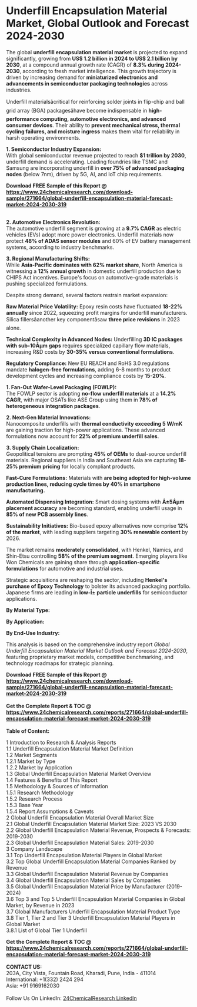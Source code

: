 <h1>Underfill Encapsulation Material Market, Global Outlook and Forecast 2024-2030</h1><p>The global <strong>underfill encapsulation material market</strong> is projected to expand significantly, growing from <strong>US$ 1.2 billion in 2024 to US$ 2.1 billion by 2030</strong>, at a compound annual growth rate (CAGR) of <strong>8.3% during 2024-2030</strong>, according to fresh market intelligence. This growth trajectory is driven by increasing demand for <strong>miniaturized electronics and advancements in semiconductor packaging technologies</strong> across industries.</p><p>Underfill materialsâcritical for reinforcing solder joints in flip-chip and ball grid array (BGA) packagesâhave become indispensable in <strong>high-performance computing, automotive electronics, and advanced consumer devices</strong>. Their ability to <strong>prevent mechanical stress, thermal cycling failures, and moisture ingress</strong> makes them vital for reliability in harsh operating environments.</p><p><strong>1. Semiconductor Industry Expansion:</strong><br>
With global semiconductor revenue projected to reach <strong>$1 trillion by 2030</strong>, underfill demand is accelerating. Leading foundries like TSMC and Samsung are incorporating underfill in <strong>over 75% of advanced packaging nodes</strong> (below 7nm), driven by 5G, AI, and IoT chip requirements.</p><div><b>Download FREE Sample of this Report @ 
            <a href="https://www.24chemicalresearch.com/download-sample/271664/global-underfill-encapsulation-material-forecast-market-2024-2030-319">
            https://www.24chemicalresearch.com/download-sample/271664/global-underfill-encapsulation-material-forecast-market-2024-2030-319</a></b></div><br><p><strong>2. Automotive Electronics Revolution:</strong><br>
The automotive underfill segment is growing at a <strong>9.7% CAGR</strong> as electric vehicles (EVs) adopt more power electronics. Underfill materials now protect <strong>48% of ADAS sensor modules</strong> and 60% of EV battery management systems, according to industry benchmarks.</p><p><strong>3. Regional Manufacturing Shifts:</strong><br>
While <strong>Asia-Pacific dominates with 62% market share</strong>, North America is witnessing a <strong>12% annual growth</strong> in domestic underfill production due to CHIPS Act incentives. Europe's focus on automotive-grade materials is pushing specialized formulations.</p><p>Despite strong demand, several factors restrain market expansion:</p><p><strong>Raw Material Price Volatility:</strong> Epoxy resin costs have fluctuated <strong>18-22% annually</strong> since 2022, squeezing profit margins for underfill manufacturers. Silica fillersâanother key componentâsaw <strong>three price revisions</strong> in 2023 alone.</p><p><strong>Technical Complexity in Advanced Nodes:</strong> Underfilling <strong>3D IC packages with sub-10Âµm gaps</strong> requires specialized capillary flow materials, increasing R&amp;D costs by <strong>30-35% versus conventional formulations</strong>.</p><p><strong>Regulatory Compliance:</strong> New EU REACH and RoHS 3.0 regulations mandate <strong>halogen-free formulations</strong>, adding 6-8 months to product development cycles and increasing compliance costs by <strong>15-20%</strong>.</p><p><strong>1. Fan-Out Wafer-Level Packaging (FOWLP):</strong><br>
The FOWLP sector is adopting <strong>no-flow underfill materials</strong> at a <strong>14.2% CAGR</strong>, with major OSATs like ASE Group using them in <strong>78% of heterogeneous integration packages</strong>.</p><p><strong>2. Next-Gen Material Innovations:</strong><br>
Nanocomposite underfills with <strong>thermal conductivity exceeding 5 W/mK</strong> are gaining traction for high-power applications. These advanced formulations now account for <strong>22% of premium underfill sales</strong>.</p><p><strong>3. Supply Chain Localization:</strong><br>
Geopolitical tensions are prompting <strong>45% of OEMs</strong> to dual-source underfill materials. Regional suppliers in India and Southeast Asia are capturing <strong>18-25% premium pricing</strong> for locally compliant products.</p><p><strong>Fast-Cure Formulations:</strong> Materials with <strong> are being adopted for high-volume production lines, reducing cycle times by <strong>40%</strong> in smartphone manufacturing.</strong></p><p><strong>Automated Dispensing Integration:</strong> Smart dosing systems with <strong>Â±5Âµm placement accuracy</strong> are becoming standard, enabling underfill usage in <strong>85% of new PCB assembly lines</strong>.</p><p><strong>Sustainability Initiatives:</strong> Bio-based epoxy alternatives now comprise <strong>12% of the market</strong>, with leading suppliers targeting <strong>30% renewable content</strong> by 2026.</p><p>The market remains <strong>moderately consolidated</strong>, with Henkel, Namics, and Shin-Etsu controlling <strong>58% of the premium segment</strong>. Emerging players like Won Chemicals are gaining share through <strong>application-specific formulations</strong> for automotive and industrial uses.</p><p>Strategic acquisitions are reshaping the sector, including <strong>Henkel's purchase of Epoxy Technology</strong> to bolster its advanced packaging portfolio. Japanese firms are leading in <strong>low-Î± particle underfills</strong> for semiconductor applications.</p><p><strong>By Material Type:</strong></p><p><strong>By Application:</strong></p><p><strong>By End-Use Industry:</strong></p><p>This analysis is based on the comprehensive industry report <em>Global Underfill Encapsulation Material Market Outlook and Forecast 2024-2030</em>, featuring proprietary market models, competitive benchmarking, and technology roadmaps for strategic planning.</p><div><b>Download FREE Sample of this Report @ 
            <a href="https://www.24chemicalresearch.com/download-sample/271664/global-underfill-encapsulation-material-forecast-market-2024-2030-319">
            https://www.24chemicalresearch.com/download-sample/271664/global-underfill-encapsulation-material-forecast-market-2024-2030-319</a></b></div><br><div><b>Get the Complete Report & TOC @ 
            <a href="https://www.24chemicalresearch.com/reports/271664/global-underfill-encapsulation-material-forecast-market-2024-2030-319">
            https://www.24chemicalresearch.com/reports/271664/global-underfill-encapsulation-material-forecast-market-2024-2030-319</a></b></div><br>
            <b>Table of Content:</b><p>1 Introduction to Research & Analysis Reports<br />
    1.1 Underfill Encapsulation Material Market Definition<br />
    1.2 Market Segments<br />
        1.2.1 Market by Type<br />
        1.2.2 Market by Application<br />
    1.3 Global Underfill Encapsulation Material Market Overview<br />
    1.4 Features & Benefits of This Report<br />
    1.5 Methodology & Sources of Information<br />
        1.5.1 Research Methodology<br />
        1.5.2 Research Process<br />
        1.5.3 Base Year<br />
        1.5.4 Report Assumptions & Caveats<br />
2 Global Underfill Encapsulation Material Overall Market Size<br />
    2.1 Global Underfill Encapsulation Material Market Size: 2023 VS 2030<br />
    2.2 Global Underfill Encapsulation Material Revenue, Prospects & Forecasts: 2019-2030<br />
    2.3 Global Underfill Encapsulation Material Sales: 2019-2030<br />
3 Company Landscape<br />
    3.1 Top Underfill Encapsulation Material Players in Global Market<br />
    3.2 Top Global Underfill Encapsulation Material Companies Ranked by Revenue<br />
    3.3 Global Underfill Encapsulation Material Revenue by Companies<br />
    3.4 Global Underfill Encapsulation Material Sales by Companies<br />
    3.5 Global Underfill Encapsulation Material Price by Manufacturer (2019-2024)<br />
    3.6 Top 3 and Top 5 Underfill Encapsulation Material Companies in Global Market, by Revenue in 2023<br />
    3.7 Global Manufacturers Underfill Encapsulation Material Product Type<br />
    3.8 Tier 1, Tier 2 and Tier 3 Underfill Encapsulation Material Players in Global Market<br />
        3.8.1 List of Global Tier 1 Underfill </p><div><b>Get the Complete Report & TOC @ 
            <a href="https://www.24chemicalresearch.com/reports/271664/global-underfill-encapsulation-material-forecast-market-2024-2030-319">
            https://www.24chemicalresearch.com/reports/271664/global-underfill-encapsulation-material-forecast-market-2024-2030-319</a></b></div><br><b>CONTACT US:</b><br>
            203A, City Vista, Fountain Road, Kharadi, Pune, India - 411014<br>
            International: +1(332) 2424 294<br>
            Asia: +91 9169162030 <br><br>
            Follow Us On LinkedIn: <a href="https://www.linkedin.com/company/24chemicalresearch/">24ChemicalResearch LinkedIn</a>